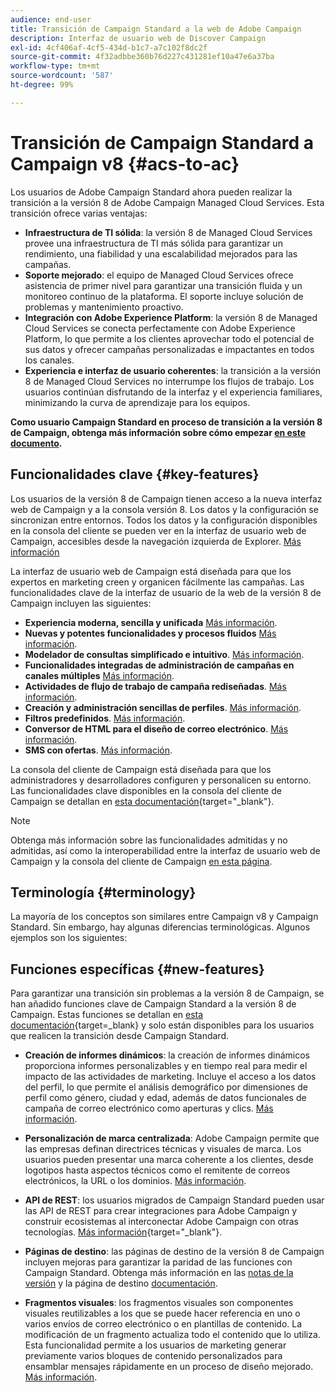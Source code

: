 ```yaml
---
audience: end-user
title: Transición de Campaign Standard a la web de Adobe Campaign
description: Interfaz de usuario web de Discover Campaign
exl-id: 4cf406af-4cf5-434d-b1c7-a7c102f8dc2f
source-git-commit: 4f32adbbe360b76d227c431281ef10a47e6a37ba
workflow-type: tm+mt
source-wordcount: '587'
ht-degree: 99%

---
```


# Transición de Campaign Standard a Campaign v8 {#acs-to-ac}

Los usuarios de Adobe Campaign Standard ahora pueden realizar la transición a la versión 8 de Adobe Campaign Managed Cloud Services. Esta transición ofrece varias ventajas:

* **Infraestructura de TI sólida**: la versión 8 de Managed Cloud Services provee una infraestructura de TI más sólida para garantizar un rendimiento, una fiabilidad y una escalabilidad mejorados para las campañas.
* **Soporte mejorado**: el equipo de Managed Cloud Services ofrece asistencia de primer nivel para garantizar una transición fluida y un monitoreo continuo de la plataforma. El soporte incluye solución de problemas y mantenimiento proactivo.
* **Integración con Adobe Experience Platform**: la versión 8 de Managed Cloud Services se conecta perfectamente con Adobe Experience Platform, lo que permite a los clientes aprovechar todo el potencial de sus datos y ofrecer campañas personalizadas e impactantes en todos los canales.
* **Experiencia e interfaz de usuario coherentes**: la transición a la versión 8 de Managed Cloud Services no interrumpe los flujos de trabajo. Los usuarios continúan disfrutando de la interfaz y el experiencia familiares, minimizando la curva de aprendizaje para los equipos.

**Como usuario Campaign Standard en proceso de transición a la versión 8 de Campaign, obtenga más información sobre cómo empezar [en este documento](../../adoption/home.md).**

<!--
As a Campaign Standard user, we now offer you a way to migrate to Adobe Campaign v8. You will benefit from both the new Campaign Web interface and the v8 console.
-->

## Funcionalidades clave {#key-features}

Los usuarios de la versión 8 de Campaign tienen acceso a la nueva interfaz web de Campaign y a la consola versión 8. Los datos y la configuración se sincronizan entre entornos. Todos los datos y la configuración disponibles en la consola del cliente se pueden ver en la interfaz de usuario web de Campaign, accesibles desde la navegación izquierda de Explorer. [Más información](../get-started/user-interface.md#user-interface-explorer)

La interfaz de usuario web de Campaign está diseñada para que los expertos en marketing creen y organicen fácilmente las campañas. Las funcionalidades clave de la interfaz de usuario de la web de la versión 8 de Campaign incluyen las siguientes:

* **Experiencia moderna, sencilla y unificada** [Más información](../get-started/connect-to-campaign.md).
* **Nuevas y potentes funcionalidades y procesos fluidos** [Más información](../get-started/user-interface.md).
* **Modelador de consultas simplificado e intuitivo**. [Más información](../query/query-modeler-overview.md).
* **Funcionalidades integradas de administración de campañas en canales múltiples** [Más información](../msg/gs-messages.md).
* **Actividades de flujo de trabajo de campaña rediseñadas**. [Más información](../workflows/gs-workflows.md).
* **Creación y administración sencillas de perfiles**. [Más información](../audience/about-recipients.md).
* **Filtros predefinidos**. [Más información](../get-started/predefined-filters.md).
* **Conversor de HTML para el diseño de correo electrónico**. [Más información](../email/existing-content.md).
* **SMS con ofertas**. [Más información](../msg/offers.md).

La consola del cliente de Campaign está diseñada para que los administradores y desarrolladores configuren y personalicen su entorno. Las funcionalidades clave disponibles en la consola del cliente de Campaign se detallan en [esta documentación](https://experienceleague.adobe.com/es/docs/campaign/campaign-v8/new/whats-new){target="_blank"}.

>[!NOTE]
>
>Obtenga más información sobre las funcionalidades admitidas y no admitidas, así como la interoperabilidad entre la interfaz de usuario web de Campaign y la consola del cliente de Campaign [en esta página](../get-started/capability-matrix.md).

## Terminología {#terminology}

La mayoría de los conceptos son similares entre Campaign v8 y Campaign Standard. Sin embargo, hay algunas diferencias terminológicas. Algunos ejemplos son los siguientes:

<!--
* Profiles are **Recipients** in the console. [Learn more](../audience/gs-audiences-recipients.md).
* Test profiles are **Seed addresses**. [Learn more](../preview-test/test-deliveries.md).
* The delivery preparation is the **Delivery analysis**. [Learn more](../monitor/prepare-send.md).
* Audiences are **Lists**. [Learn more](../audience/gs-audiences-recipients.md).
-->

<!--
* Custom resources are **Schemas**
* Messages are referred to as **Deliveries**
* Roles are configured with **Named Rights**
* Security Groups are **Operator Groups**
* Organizational units are managed through **Folder Permissions**
* Product users are **Operators** in the client console
* Delivery preparation is the **Delivery analysis** in the client console
-->

## Funciones específicas {#new-features}

Para garantizar una transición sin problemas a la versión 8 de Campaign, se han añadido funciones clave de Campaign Standard a la versión 8 de Campaign. Estas funciones se detallan en [esta documentación](https://experienceleague.adobe.com/docs/experience-cloud/campaign/campaign-standard-migration-home.html?lang=es){target=_blank} y solo están disponibles para los usuarios que realicen la transición desde Campaign Standard.

* **Creación de informes dinámicos**: la creación de informes dinámicos proporciona informes personalizables y en tiempo real para medir el impacto de las actividades de marketing. Incluye el acceso a los datos del perfil, lo que permite el análisis demográfico por dimensiones de perfil como género, ciudad y edad, además de datos funcionales de campaña de correo electrónico como aperturas y clics. [Más información](../reporting/dynamic-reporting/get-started-reporting.md).

* **Personalización de marca centralizada**: Adobe Campaign permite que las empresas definan directrices técnicas y visuales de marca. Los usuarios pueden presentar una marca coherente a los clientes, desde logotipos hasta aspectos técnicos como el remitente de correos electrónicos, la URL o los dominios. [Más información](../administration/branding/branding-gs.md).

* **API de REST**: los usuarios migrados de Campaign Standard pueden usar las API de REST para crear integraciones para Adobe Campaign y construir ecosistemas al interconectar Adobe Campaign con otras tecnologías. [Más información](https://experienceleague.adobe.com/docs/campaign/campaign-v8/developer/apis/get-started-apis.html){target="_blank"}.

* **Páginas de destino**: las páginas de destino de la versión 8 de Campaign incluyen mejoras para garantizar la paridad de las funciones con Campaign Standard. Obtenga más información en las [notas de la versión](../rn/release-notes.md#new-24-4) y la página de destino [documentación](../landing-pages/get-started-lp.md).

* **Fragmentos visuales**: los fragmentos visuales son componentes visuales reutilizables a los que se puede hacer referencia en uno o varios envíos de correo electrónico o en plantillas de contenido. La modificación de un fragmento actualiza todo el contenido que lo utiliza. Esta funcionalidad permite a los usuarios de marketing generar previamente varios bloques de contenido personalizados para ensamblar mensajes rápidamente en un proceso de diseño mejorado. [Más información](../content/use-visual-fragments.md).

<!--
* Delivery Alerting: In addition to viewing notifications directly in Campaign, Adobe Campaign also provides an email alerting system to trigger email alerts to users or external stakeholders of important system activities. Create, manage, and receive customizable alerts and dashboards to keep track of delivery successes or failures. Adobe Campaign Delivery Alerting boosts efficiency by keeping all involved Adobe Campaign users in a company automatically informed about the delivery execution status, via email and dashboard. 

* Landing Pages: Landing pages are web forms that can be used to capture information on your audiences, offer subscriptions to a service, display data and grow your database. Landing pages can also be used for acquiring or updating existing profiles, and to set up a double opt-in mechanism, allowing you to protect the platform from wrong or invalid email addresses, or spambots. [Learn more](../landing-pages/get-started-lp.md)
-->